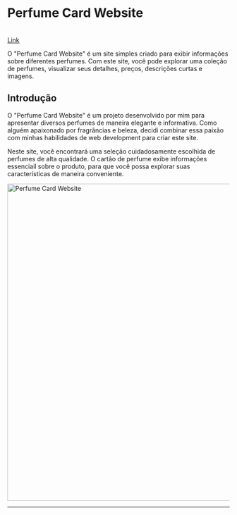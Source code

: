 <h1>Perfume Card Website</h1>

</br><a href="https://card-perfume-2.netlify.app/">Link</a>

O "Perfume Card Website" é um site simples criado para exibir informações sobre diferentes perfumes. Com este site, você pode explorar uma coleção de perfumes, visualizar seus detalhes, preços, descrições curtas e imagens.

<h2>Introdução</h2>
<p>O "Perfume Card Website" é um projeto desenvolvido por mim para apresentar diversos perfumes de maneira elegante e informativa. Como alguém apaixonado por fragrâncias e beleza, decidi combinar essa paixão com minhas habilidades de web development para criar este site.</p>

<p>Neste site, você encontrará uma seleção cuidadosamente escolhida de perfumes de alta qualidade. O cartão de perfume exibe informações essenciail sobre o produto, para que você possa explorar suas características de maneira conveniente.</p>

<img align="center" alt="Perfume Card Website" height="720" width="1280" src="https://i.imgur.com/a0FGkj6.png">

<hr>

